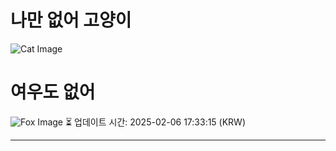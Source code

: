 
# 나만 없어 고양이

![Cat Image](https://cdn2.thecatapi.com/images/3nk.jpg)

# 여우도 없어
![Fox Image](https://randomfox.ca/images/45.jpg)
⏳ 업데이트 시간: 2025-02-06 17:33:15 (KRW)

---
